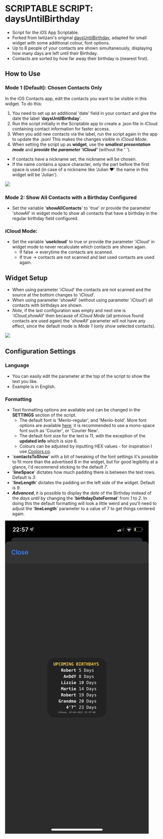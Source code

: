 # SCRIPTABLE SCRIPT: daysUntilBirthday
- Script for the iOS App Scriptable.
- Forked from lwitzani's original [daysUntilBirthday](https://github.com/lwitzani/daysUntilBirthday), adapted for small widget with some additional colour, font options.
- Up to 8 people of your contacts are shown simultaneously, displaying how many days are left until their Birthday.
- Contacts are sorted by how far away their birthday is (nearest first).

## How to Use
### Mode 1 (Default): Chosen Contacts Only
In the iOS Contacts app, edit the contacts you want to be visible in this widget. To do this:
1. You need to set up an additional 'date' field in your contact and give the date the label '**daysUntilBirthday**'.
2. Run the script initially in the Scriptable app to create a .json file in iCloud containing contact information for faster access.
3. When you add new contacts via the label, run the script again in the app to update the .json! This makes the changes visible in *iCloud Mode*.
4. When setting the script up as **widget**, use the ***smallest presentation mode*** and ***provide the parameter 'iCloud'*** (without the ' ').
- If contacts have a nickname set, the nickname will be chosen.
- If the name contains a space character, only the part before the first space is used (in case of a nickname like 'Julian ❤️' the name in this widget will be 'Julian').

![](contactSetup.gif)

### Mode 2: Show All Contacts with a Birthday Configured
- Set the variable '**showAllContacts**' to '*true*' or provide the parameter '*showAll*' in widget mode to show all contacts that have a birthday in the regular birthday field configured.

### iCloud Mode:
- Set the variable '**useIcloud**' to true or provide the parameter '*iCloud*' in widget mode to never recalculate which contacts are shown again.
	- If false -> everytime the contacts are scanned.
	- If true -> contacts are not scanned and last used contacts are used again.


## Widget Setup
- When using parameter '*iCloud*' the contacts are not scanned and the source at the bottom changes to '*iCloud*'.
- When using parameter '*showAll*' (without using parameter '*iCloud*') all contacts with birthdays are shown.
- *Note*, if the last configuration was empty and next one is '*iCloud,showAll*' then because of *iCloud Mode* (all previous found contacts are used again) the '*showAll*' parameter will not have any effect, since the default mode is *Mode 1* (only show selected contacts).

![](setupWidget.gif)

## Configuration Settings
### Language
- You can easily edit the parameter at the top of the script to show the text you like.
- Example is in English.

### Formatting
- Text formatting options are available and can be changed in the **SETTINGS** section of the script.
	- The default font is 'Menlo-regular', and 'Menlo-bold'. More font options are available [here](http://iosfonts.com); it is recommended to use a mono-space font such as 'Courier', or 'Courier New'.
	- The default font size for the text is 11, with the exception of the **updated info** which is size 6.
	- Colours can be adjusted by inputting HEX values - for inspiration I use [Coolors.co](https://coolors.co).
- '**contactsToShow**' with a bit of tweaking of the font settings it's possible to fit more than the advertised 8 in the widget, but for good legibility at a glance, I'd recommend sticking to the default *7*.
- '**lineSpace**' dictates how much padding there is between the text rows. Default is *3*.
- '**lineLength**' dictates the padding on the left side of the widget. Default is *9*.
- ***Advanced***, it is possible to display the *date* of the Birthday instead of the *days until* by changing the '**birthdayDateFormat**' from *1* to *2*. In doing this the default formatting will look a little weird and you'll need to adjust the '**lineLength**' parameter to a value of 7 to get things centered again.

![](fullySetupWidget.png)
